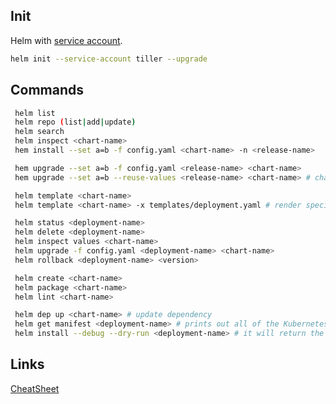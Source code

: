 ## Init

Helm with [service account](https://github.com/helm/helm/blob/master/docs/rbac.md).

```bash
helm init --service-account tiller --upgrade
```

## Commands

```bash
 helm list
 helm repo (list|add|update)
 helm search
 helm inspect <chart-name>
 hem install --set a=b -f config.yaml <chart-name> -n <release-name>

 hem upgrade --set a=b -f config.yaml <release-name> <chart-name>
 hem upgrade --set a=b --reuse-values <release-name> <chart-name> # change only a var

 helm template <chart-name>
 helm template <chart-name> -x templates/deployment.yaml # render specific template

 helm status <deployment-name>
 helm delete <deployment-name>
 helm inspect values <chart-name>
 helm upgrade -f config.yaml <deployment-name> <chart-name>
 helm rollback <deployment-name> <version>

 helm create <chart-name>
 helm package <chart-name>
 helm lint <chart-name>

 helm dep up <chart-name> # update dependency
 helm get manifest <deployment-name> # prints out all of the Kubernetes resources that were uploaded to the server
 helm install --debug --dry-run <deployment-name> # it will return the rendered template to you so you can see the output
```

## Links

[CheatSheet](https://gist.github.com/tuannvm/4e1bcc993f683ee275ed36e67c30ac49)
